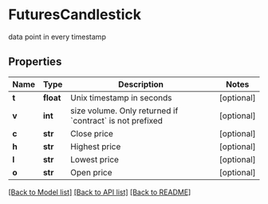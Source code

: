 # FuturesCandlestick

data point in every timestamp
## Properties
Name | Type | Description | Notes
------------ | ------------- | ------------- | -------------
**t** | **float** | Unix timestamp in seconds | [optional] 
**v** | **int** | size volume. Only returned if &#x60;contract&#x60; is not prefixed | [optional] 
**c** | **str** | Close price | [optional] 
**h** | **str** | Highest price | [optional] 
**l** | **str** | Lowest price | [optional] 
**o** | **str** | Open price | [optional] 

[[Back to Model list]](../README.md#documentation-for-models) [[Back to API list]](../README.md#documentation-for-api-endpoints) [[Back to README]](../README.md)


